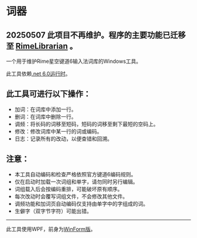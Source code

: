# 词器

## 20250507 此项目不再维护。程序的主要功能已迁移至 [RimeLibrarian](https://github.com/GarthTB/RimeLibrarian) 。

一个用于维护Rime星空键道6输入法词库的Windows工具。

此工具依赖[.net 6.0运行时](https://dotnet.microsoft.com/zh-cn/download/dotnet/6.0)。

## 此工具可进行以下操作：

- 加词：在词库中添加一行。
- 删词：在词库中删除一行。
- 调频：将长码的词移至短码，短码的词移至剩下最短的空码上。
- 修改：修改词库中某一行的词或编码。
- 日志：记录所有的改动，以便查错和回溯。

## 注意：

- 本工具自动编码和检查严格依照官方键道6编码规则。
- 仅在启动时加载一次词组和单字，请勿同时另行编辑。
- 词组载入后会按编码重排，可能破坏原有顺序。
- 每次改动时会覆写词组文件，不会修改其他文件。
- 调频功能和加词页自动编码仅支持由单字中的字组成的词。
- 生僻字（双字节字符）可能出错。

---

此工具使用WPF，前身为[WinForm版](https://github.com/GarthTB/CiQi)。
